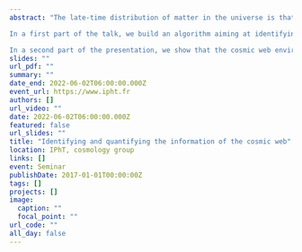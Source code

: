 ```yaml
---
abstract: "The late-time distribution of matter in the universe is that of a complex pattern commonly called the cosmic web in which massive nodes are linked together by elongated bridges of matter, the filaments, themselves found at the intersections of mildly-dense walls forming the borders of vast and underdense volumes called voids.

In a first part of the talk, we build an algorithm aiming at identifying the most prominent feature of the web, its filamentary pattern, based on a discrete distribution of tracers like galaxies. This latter is modelled by a regularised Gaussian mixture model in which a spatial graph is used to represent the underlying one-dimensional structure characterising the filamentary pattern. By iteratively estimating parameters of the model, the algorithm provides a smooth estimate of a graph passing 'in the middle' of the galaxy distribution.

In a second part of the presentation, we show that the cosmic web environments (filaments but also voids, walls and nodes) can be used to improve the constraints on parameters of the cosmological model over the traditional matter power spectrum. In particular, by breaking some key degeneracies, we report up to an order of magnitude tighter constraints on parameters like the summed neutrino mass and the matter density over the real-space power spectrum in large-scale dark matter simulations from the Quijote suite."
slides: ""
url_pdf: ""
summary: ""
date_end: 2022-06-02T06:00:00.000Z
event_url: https://www.ipht.fr
authors: []
url_video: ""
date: 2022-06-02T06:00:00.000Z
featured: false
url_slides: ""
title: "Identifying and quantifying the information of the cosmic web"
location: IPhT, cosmology group
links: []
event: Seminar
publishDate: 2017-01-01T00:00:00Z
tags: []
projects: []
image:
  caption: ""
  focal_point: ""
url_code: ""
all_day: false
---
```

